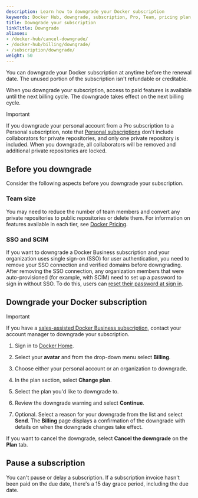 ```yaml
---
description: Learn how to downgrade your Docker subscription
keywords: Docker Hub, downgrade, subscription, Pro, Team, pricing plan, pause subscription, docker core
title: Downgrade your subscription
linkTitle: Downgrade
aliases:
- /docker-hub/cancel-downgrade/
- /docker-hub/billing/downgrade/
- /subscription/downgrade/
weight: 50
---
```


You can downgrade your Docker subscription at anytime before the renewal date. The unused portion of the subscription isn't refundable or creditable.

When you downgrade your subscription, access to paid features is available until the next billing cycle. The downgrade takes effect on the next billing cycle.

> [!IMPORTANT]
>
> If you downgrade your personal account from a Pro subscription to a Personal subscription, note that [Personal subscriptions](details.md#docker-personal) don't include collaborators for private repositories, and only one private repository is included. When you downgrade, all collaborators will be removed and additional private repositories are locked.

## Before you downgrade

Consider the following aspects before you downgrade your subscription.

### Team size

You may need to reduce the number of team members and convert any private repositories to public repositories or delete them. For information on features available in each tier, see [Docker Pricing](https://www.docker.com/pricing).

### SSO and SCIM

If you want to downgrade a Docker Business subscription and your organization uses single sign-on (SSO) for user authentication, you need to remove your SSO connection and verified domains before downgrading. After removing the SSO connection, any organization members that were auto-provisioned (for example, with SCIM) need to set up a password to sign in without SSO. To do this, users can [reset their password at sign in](/accounts/create-account/#reset-your-password-at-sign-in).

## Downgrade your Docker subscription

>[!IMPORTANT]
>
>If you have a [sales-assisted Docker Business subscription](details.md#sales-assisted), contact your account manager to downgrade your subscription.

1. Sign in to [Docker Home](https://hub.docker.com).

2. Select your **avatar** and from the drop-down menu select **Billing**.

3. Choose either your personal account or an organization to downgrade.

4. In the plan section, select **Change plan**.

5. Select the plan you'd like to downgrade to.

6. Review the downgrade warning and select **Continue**.

7. Optional. Select a reason for your downgrade from the list and select **Send**.
    The **Billing** page displays a confirmation of the downgrade with details on when the downgrade changes take effect.

If you want to cancel the downgrade, select **Cancel the downgrade** on the **Plan** tab.

## Pause a subscription

You can't pause or delay a subscription. If a subscription invoice hasn't been paid on the due date, there's a 15 day grace period, including the due date.
